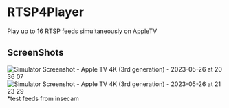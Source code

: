 # RTSP4Player
Play up to 16 RTSP feeds simultaneously on AppleTV

## ScreenShots
![Simulator Screenshot - Apple TV 4K (3rd generation) - 2023-05-26 at 20 36 07](https://github.com/bi119aTe5hXk/RTSP4Player/assets/501967/e233a6dd-e44f-4760-b338-27a8eca3f28b)
![Simulator Screenshot - Apple TV 4K (3rd generation) - 2023-05-26 at 21 23 29](https://github.com/bi119aTe5hXk/RTSP4Player/assets/501967/520ef944-3e51-4b9c-aee2-4fd842e102da)
*test feeds from insecam
